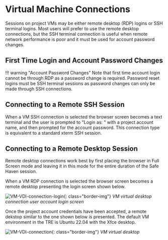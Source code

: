 # Virtual Machine Connections

Sessions on project VMs may be either remote desktop (RDP) logins or SSH terminal logins. Most users will prefer to use the remote desktop connections, but the SSH terminal connection is useful when remote network performance is poor and it must be used for account password changes.

## First Time Login and Account Password Changes

!!! warning "Account Password Changes"
    Note that first time account login cannot be through RDP as a password change is required. Password reset logins must be SSH terminal sessions as password changes can only be made through SSH connections.

## Connecting to a Remote SSH Session

When a VM SSH connection is selected the browser screen becomes a text terminal and the user is prompted to "Login as: " with a project account name, and then prompted for the account password. This connection type is equivalent to a standard xterm SSH session.

## Connecting to a Remote Desktop Session

Remote desktop connections work best by first placing the browser in Full Screen mode and leaving it in this mode for the entire duration of the Safe Haven session.

When a VM RDP connection is selected the browser screen becomes a remote desktop presenting the login screen shown below.

   ![VM-VDI-connection-login](/eidf-docs/images/access/vm-vdi-connection-login.png){: class="border-img"}
   *VM virtual desktop connection user account login screen*

Once the project account credentials have been accepted, a remote dekstop similar to the one shown below is presented. The default VM environment in the TRE is Ubuntu 22.04 with the Xfce desktop.

   ![VM-VDI-connection](/eidf-docs/images/access/vm-vdi-connection.png){: class="border-img"}
   *VM virtual desktop*
